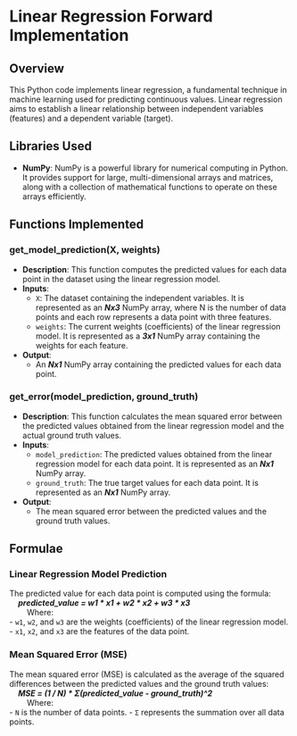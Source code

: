 # Linear Regression Forward Implementation

## Overview
This Python code implements linear regression, a fundamental technique in machine learning used for predicting continuous values. Linear regression aims to establish a linear relationship between independent variables (features) and a dependent variable (target).

## Libraries Used
- **NumPy**: NumPy is a powerful library for numerical computing in Python. It provides support for large, multi-dimensional arrays and matrices, along with a collection of mathematical functions to operate on these arrays efficiently.

## Functions Implemented

### get_model_prediction(X, weights)
- **Description**: This function computes the predicted values for each data point in the dataset using the linear regression model.
- **Inputs**:
  - `X`: The dataset containing the independent variables. It is represented as an **_Nx3_** NumPy array, where N is the number of data points and each row represents a data point with three features.
  - `weights`: The current weights (coefficients) of the linear regression model. It is represented as a **_3x1_** NumPy array containing the weights for each feature.
- **Output**: 
  - An **_Nx1_** NumPy array containing the predicted values for each data point.

### get_error(model_prediction, ground_truth)
- **Description**: This function calculates the mean squared error between the predicted values obtained from the linear regression model and the actual ground truth values.
- **Inputs**:
  - `model_prediction`: The predicted values obtained from the linear regression model for each data point. It is represented as an **_Nx1_** NumPy array.
  - `ground_truth`: The true target values for each data point. It is represented as an **_Nx1_** NumPy array.
- **Output**:
  - The mean squared error between the predicted values and the ground truth values.

## Formulae
### Linear Regression Model Prediction
The predicted value for each data point is computed using the formula:<br>
&nbsp;&nbsp;&nbsp;&nbsp;**_predicted_value = w1 * x1 + w2 * x2 + w3 * x3_**<br>
&nbsp;&nbsp;&nbsp;&nbsp;&nbsp;&nbsp;&nbsp;&nbsp;Where:<br>
    - `w1`, `w2`, and `w3` are the weights (coefficients) of the linear regression model.
    - `x1`, `x2`, and `x3` are the features of the data point.

### Mean Squared Error (MSE)
The mean squared error (MSE) is calculated as the average of the squared differences between the predicted values and the ground truth values:<br>
&nbsp;&nbsp;&nbsp;&nbsp;**_MSE = (1 / N) * Σ(predicted_value - ground_truth)^2_**<br>
&nbsp;&nbsp;&nbsp;&nbsp;&nbsp;&nbsp;&nbsp;&nbsp;Where:<br>
    - `N` is the number of data points.
    - `Σ` represents the summation over all data points.
